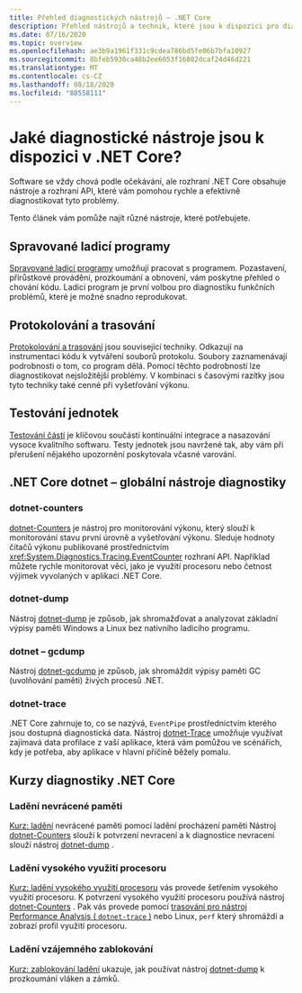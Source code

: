 ```yaml
---
title: Přehled diagnostických nástrojů – .NET Core
description: Přehled nástrojů a technik, které jsou k dispozici pro diagnostiku aplikací .NET Core.
ms.date: 07/16/2020
ms.topic: overview
ms.openlocfilehash: ae3b9a1961f331c9cdea786bd5fe06b7bfa10927
ms.sourcegitcommit: 8bfeb5930ca48b2ee6053f16082dcaf24d46d221
ms.translationtype: MT
ms.contentlocale: cs-CZ
ms.lasthandoff: 08/18/2020
ms.locfileid: "88558111"
---
```

# <a name="what-diagnostic-tools-are-available-in-net-core"></a>Jaké diagnostické nástroje jsou k dispozici v .NET Core?

Software se vždy chová podle očekávání, ale rozhraní .NET Core obsahuje nástroje a rozhraní API, které vám pomohou rychle a efektivně diagnostikovat tyto problémy.

Tento článek vám pomůže najít různé nástroje, které potřebujete.

## <a name="managed-debuggers"></a>Spravované ladicí programy

[Spravované ladicí programy](managed-debuggers.md) umožňují pracovat s programem. Pozastavení, přírůstkové provádění, prozkoumání a obnovení, vám poskytne přehled o chování kódu. Ladicí program je první volbou pro diagnostiku funkčních problémů, které je možné snadno reprodukovat.

## <a name="logging-and-tracing"></a>Protokolování a trasování

[Protokolování a trasování](logging-tracing.md) jsou související techniky. Odkazují na instrumentaci kódu k vytváření souborů protokolu. Soubory zaznamenávají podrobnosti o tom, co program dělá. Pomocí těchto podrobností lze diagnostikovat nejsložitější problémy. V kombinaci s časovými razítky jsou tyto techniky také cenné při vyšetřování výkonu.

## <a name="unit-testing"></a>Testování jednotek

[Testování částí](../testing/index.md) je klíčovou součástí kontinuální integrace a nasazování vysoce kvalitního softwaru. Testy jednotek jsou navržené tak, aby vám při přerušení nějakého upozornění poskytovala včasné varování.

## <a name="net-core-dotnet-diagnostic-global-tools"></a>.NET Core dotnet – globální nástroje diagnostiky

### <a name="dotnet-counters"></a>dotnet-counters

[dotnet-Counters](dotnet-counters.md) je nástroj pro monitorování výkonu, který slouží k monitorování stavu první úrovně a vyšetřování výkonu. Sleduje hodnoty čítačů výkonu publikované prostřednictvím <xref:System.Diagnostics.Tracing.EventCounter> rozhraní API. Například můžete rychle monitorovat věci, jako je využití procesoru nebo četnost výjimek vyvolaných v aplikaci .NET Core.

### <a name="dotnet-dump"></a>dotnet-dump

Nástroj [dotnet-dump](dotnet-dump.md) je způsob, jak shromažďovat a analyzovat základní výpisy paměti Windows a Linux bez nativního ladicího programu.

### <a name="dotnet-gcdump"></a>dotnet – gcdump

Nástroj [dotnet-gcdump](dotnet-gcdump.md) je způsob, jak shromáždit výpisy paměti GC (uvolňování paměti) živých procesů .NET.

### <a name="dotnet-trace"></a>dotnet-trace

.NET Core zahrnuje to, co se nazývá, `EventPipe` prostřednictvím kterého jsou dostupná diagnostická data. Nástroj [dotnet-Trace](dotnet-trace.md) umožňuje využívat zajímavá data profilace z vaší aplikace, která vám pomůžou ve scénářích, kdy je potřeba, aby aplikace v hlavní příčině běžely pomalu.

## <a name="net-core-diagnostics-tutorials"></a>Kurzy diagnostiky .NET Core

### <a name="debug-a-memory-leak"></a>Ladění nevrácené paměti

[Kurz: ladění](debug-memory-leak.md) nevrácené paměti pomocí ladění procházení paměti Nástroj [dotnet-Counters](dotnet-counters.md) slouží k potvrzení nevracení a k diagnostice nevracení slouží nástroj [dotnet-dump](dotnet-dump.md) .

### <a name="debug-high-cpu-usage"></a>Ladění vysokého využití procesoru

[Kurz: ladění vysokého využití procesoru](debug-highcpu.md) vás provede šetřením vysokého využití procesoru. K potvrzení vysokého využití procesoru používá nástroj [dotnet-Counters](dotnet-counters.md) . Pak vás provede pomocí [trasování pro nástroj Performance Analysis ( `dotnet-trace` )](dotnet-trace.md) nebo Linux, `perf` který shromáždí a zobrazí profil využití procesoru.

### <a name="debug-deadlock"></a>Ladění vzájemného zablokování

[Kurz: zablokování ladění](debug-deadlock.md) ukazuje, jak používat nástroj [dotnet-dump](dotnet-dump.md) k prozkoumání vláken a zámků.
